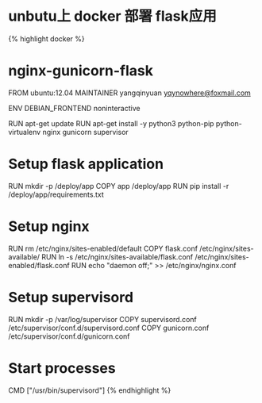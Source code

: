 # unbutu上 docker 部署 flask应用
{% highlight docker %}
# nginx-gunicorn-flask
FROM ubuntu:12.04
MAINTAINER yangqinyuan <yqynowhere@foxmail.com>

ENV DEBIAN_FRONTEND noninteractive

RUN apt-get update
RUN apt-get install -y python3 python-pip python-virtualenv nginx gunicorn supervisor

# Setup flask application
RUN mkdir -p /deploy/app
COPY app /deploy/app
RUN pip install -r /deploy/app/requirements.txt
# Setup nginx
RUN rm /etc/nginx/sites-enabled/default
COPY flask.conf /etc/nginx/sites-available/
RUN ln -s /etc/nginx/sites-available/flask.conf /etc/nginx/sites-enabled/flask.conf
RUN echo "daemon off;" >> /etc/nginx/nginx.conf
# Setup supervisord
RUN mkdir -p /var/log/supervisor
COPY supervisord.conf /etc/supervisor/conf.d/supervisord.conf
COPY gunicorn.conf /etc/supervisor/conf.d/gunicorn.conf
# Start processes
CMD ["/usr/bin/supervisord"]
{% endhighlight %}

